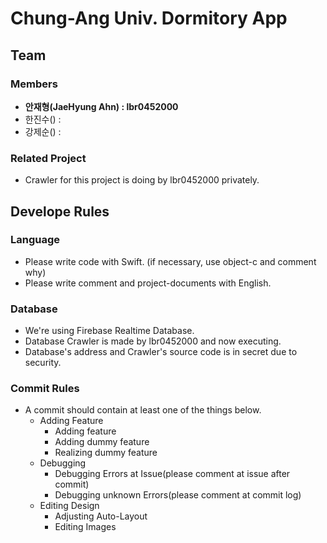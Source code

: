 # Chung-Ang Univ. Dormitory App

## Team
### Members
 * **안재형(JaeHyung Ahn) : lbr0452000**
 * 한진수() :
 * 강제순() :

### Related Project
 * Crawler for this project is doing by lbr0452000 privately.

## Develope Rules
### Language
 * Please write code with Swift. (if necessary, use object-c and comment why)
 * Please write comment and project-documents with English.

### Database
 * We're using Firebase Realtime Database.
 * Database Crawler is made by lbr0452000 and now executing.
 * Database's address and Crawler's source code is in secret due to security.

### Commit Rules
 * A commit should contain at least one of the things below.
   * Adding Feature
     * Adding feature
     * Adding dummy feature
     * Realizing dummy feature
   * Debugging
     * Debugging Errors at Issue(please comment at issue after commit)
     * Debugging unknown Errors(please comment at commit log)
   * Editing Design
     * Adjusting Auto-Layout
     * Editing Images
